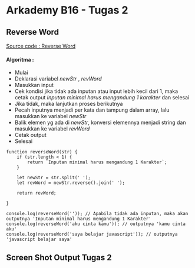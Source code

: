 # Arkademy B16 - Tugas 2
## Reverse Word
[Source code : Reverse Word](https://github.com/dimasdompit/)
#### Algoritma :
* Mulai
* Deklarasi variabel *newStr* , *revWord*
* Masukkan input
* Cek kondisi jika tidak ada inputan atau input lebih kecil dari 1, maka cetak output *Inputan minimal harus mengandung 1 karakter* dan selesai
* Jika tidak, maka lanjutkan proses berikutnya
* Pecah inputnya menjadi per kata dan tampung dalam array, lalu masukkan ke variabel *newStr*
* Balik elemen yg ada di *newStr*, konversi elemennya menjadi string dan masukkan ke variabel *revWord*
* Cetak output
* Selesai

```
function reverseWord(str) { 
    if (str.length < 1) {
        return `Inputan minimal harus mengandung 1 Karakter`;
    }

    let newStr = str.split(' '); 
    let revWord = newStr.reverse().join(' ');

    return revWord;

}

console.log(reverseWord('')); // Apabila tidak ada inputan, maka akan outputnya 'Inputan minimal harus mengandung 1 Karakter'
console.log(reverseWord('aku cinta kamu')); // outputnya 'kamu cinta aku'
console.log(reverseWord('saya belajar javascript')); // outputnya 'javascript belajar saya'
```

## Screen Shot Output Tugas 2